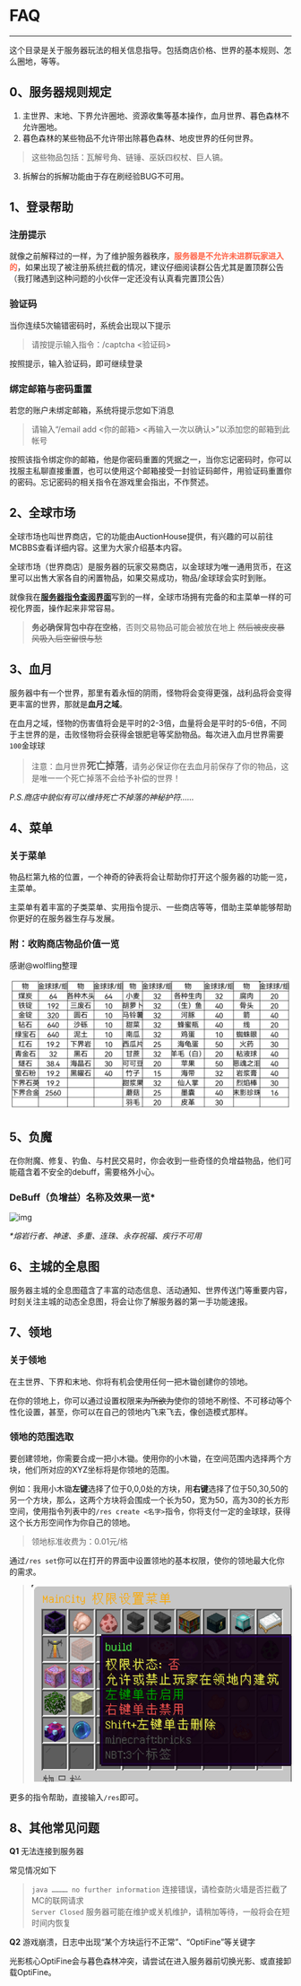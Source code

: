 # FAQ
-----
这个目录是关于服务器玩法的相关信息指导。包括商店价格、世界的基本规则、怎么圈地，等等。

## 0、服务器规则规定
1. 主世界、末地、下界允许圈地、资源收集等基本操作，血月世界、暮色森林不允许圈地。
2. 暮色森林的某些物品不允许带出除暮色森林、地皮世界的任何世界。
> 这些物品包括：瓦解号角、链锤、巫妖四权杖、巨人镐。
3. 拆解台的拆解功能由于存在刷经验BUG不可用。


## 1、登录帮助
### 注册提示
就像之前解释过的一样，为了维护服务器秩序，<font color="FF6347">**服务器是不允许未进群玩家进入的**</font>，如果出现了被注册系统拦截的情况，建议仔细阅读群公告尤其是置顶群公告（我打赌遇到这种问题的小伙伴一定还没有认真看完置顶公告）
### 验证码
当你连续5次输错密码时，系统会出现以下提示

> 请按提示输入指令：/captcha <验证码>

按照提示，输入验证码，即可继续登录
### 绑定邮箱与密码重置
若您的账户未绑定邮箱，系统将提示您如下消息
> 请输入“/email add <你的邮箱> <再输入一次以确认>”以添加您的邮箱到此帐号

按照该指令绑定你的邮箱，他是你密码重置的凭据之一，当你忘记密码时，你可以找服主私聊直接重置，也可以使用这个邮箱接受一封验证码邮件，用验证码重置你的密码。忘记密码的相关指令在游戏里会指出，不作赘述。
## 2、全球市场
全球市场也叫世界商店，它的功能由AuctionHouse提供，有兴趣的可以前往MCBBS查看详细内容。这里为大家介绍基本内容。

全球市场（世界商店）是服务器的玩家交易商店，以金球球为唯一通用货币，在这里可以出售大家各自的闲置物品，如果交易成功，物品/金球球会实时到账。

就像我在[**服务器指令查阅界面**](commands.md)写到的一样，全球市场拥有完备的和主菜单一样的可视化界面，操作起来非常容易。

> **务必确保背包中存在空格**，否则交易物品可能会被放在地上 <del>然后被皮皮暴风吸入后空留恨与愁</div>

## 3、血月
服务器中有一个世界，那里有着永恒的阴雨，怪物将会变得更强，战利品将会变得更丰富的世界，那就是**血月之域**。

在血月之域，怪物的伤害值将会是平时的2-3倍，血量将会是平时的5-6倍，不同于主世界的是，击败怪物将会获得金银肥皂等奖励物品。每次进入血月世界需要`100`金球球

> 注意：血月世界<big>**死亡掉落**</big>，请务必保证你在去血月前保存了你的物品，这是唯一一个死亡掉落不会给予补偿的世界！

_P.S.商店中貌似有可以维持死亡不掉落的神秘护符……_

## 4、菜单
### 关于菜单
物品栏第九格的位置，一个神奇的钟表将会让帮助你打开这个服务器的功能一览，主菜单。

主菜单有着丰富的子类菜单、实用指令提示、一些商店等等，借助主菜单能够帮助你更好的在服务器生存与发展。
### 附：收购商店物品价值一览
感谢@wolfling整理

![img](worth.png)


## 5、负魔
在你附魔、修复、钓鱼、与村民交易时，你会收到一些奇怪的负增益物品，他们可能蕴含着不安全的debuff，需要格外小心。

### DeBuff（负增益）名称及效果一览*

![img](https://attachment.mcbbs.net/data/myattachment/forum/202105/05/151027hdcyj1dh1swdni1g.png)

_*熔岩行者、神速、多重、连珠、永存祝福、疾行不可用_

## 6、主城的全息图
服务器主城的全息图蕴含了丰富的动态信息、活动通知、世界传送门等重要内容，时刻关注主城的动态全息图，将会让你了解服务器的第一手功能速报。

## 7、领地
### 关于领地
在主世界、下界和末地、你将有机会使用任何一把木锄创建你的领地。

在你的领地上，你可以通过设置权限来<del>为所欲为</del>使你的领地不刷怪、不可移动等个性化设置，甚至，你可以在自己的领地内飞来飞去，像创造模式那样。

### 领地的范围选取
要创建领地，你需要合成一把小木锄。使用你的小木锄，在空间范围内选择两个方块，他们所对应的XYZ坐标将是你领地的范围。

例如：我用小木锄**左键**选择了位于0,0,0处的方块，用**右键**选择了位于50,30,50的另一个方块，那么，这两个方块将会围成一个长为50，宽为50，高为30的长方形空间，使用指令列表中的`/res create <名字>`指令，你将支付一定的金球球，获得这个长方形空间作为你自己的领地。

> 领地标准收费为：0.01元/格

通过`/res set`你可以在打开的界面中设置领地的基本权限，使你的领地最大化你的需求。

> ![img](residenceset.png)

更多的指令帮助，直接输入`/res`即可。

## 8、其他常见问题
**Q1** 无法连接到服务器

常见情况如下
> `java ………… no further information` 连接错误，请检查防火墙是否拦截了MC的联网请求</br>
> `Server Closed` 服务器可能在维护或关机维护，请稍加等待，一般将会在短时间内恢复

**Q2** 游戏崩溃，日志中出现“某个方块运行不正常”、“OptiFine”等关键字

光影核心OptiFine会与暮色森林冲突，请尝试在进入服务器前切换光影、或直接卸载OptiFine。
